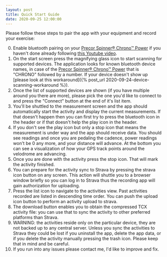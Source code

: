 ```yaml
---
layout: post
title: Quick Start Guide
date: 2020-09-25 12:00:00
---
```

Please follow these steps to pair the app with your equipment and record your exercise:

0. Enable bluetooth pairing on your [Precor Spinner® Chrono™ Power](https://spinning.com/spinner-chrono-power/) if you haven't done already following [this Youtube video](https://www.youtube.com/watch?v=8w1IcI5twGY).
1. On the start screen press the magnifying glass icon to start scanning for supported devices. The application looks for known bluetooth device names, in case of the [Precor Spinner® Chrono™ Power](https://spinning.com/spinner-chrono-power/) that is "CHRONO" followed by a number. If your device doesn't show up [please look at this workaround]({% post_url 2020-09-24-device-scanning-workaround %}).
2. Once the list of supported devices are shown (if you have multiple around you there are more), please pick the one you'd like to connect to and press the "Connect" button at the end of it's list item.
3. You'll be shuttled to the measurement screen and the app should automatically start the activity and display the current measurements. If that doesn't happen then you can first try to press the bluetooth icon in the header or if that doesn't help the play icon in the header.
4. If you don't see the play icon but only a stop icon that means the measurement is under way and the app should receive data. You should see readings and once you are pedaling the cadence, power readings won't be 0 any more, and your distance will advance. At the bottom you can see a visualization of how your GPS track points around the velodrome are advancing.
5. Once you are done with the activity press the stop icon. That will mark the activity finished.
6. You can prepare for the activity sync to Strava by pressing the strava icon button on any screen. This action will shuttle you to a browser window briefly so you can log in to Strava thus the recording app will gain authorization for uploading.
7. Press the list icon to navigate to the activities view. Past activities recorded are listed in descending time order. You can push the upload icon button to perform an activity upload to strava.
8. The download button enables you to obtain the compressed TCX activity file: you can use that to sync the activity to other preferred platforms than Strava.
9. WARNING: the activities reside only on the particular device, they are not backed up to any central server. Unless you sync the activities to Strava they could be lost if you uninstall the app, delete the app data, or if you delete the activity manually pressing the trash icon. Please keep that in mind and be careful.
10. If you run into any issues please contact me, I'd like to improve and fix.
